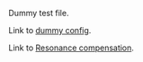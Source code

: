 Dummy test file.

Link to [dummy config](../config/dummy.cfg).

Link to [Resonance compensation](Resonance_Compensation.md).
